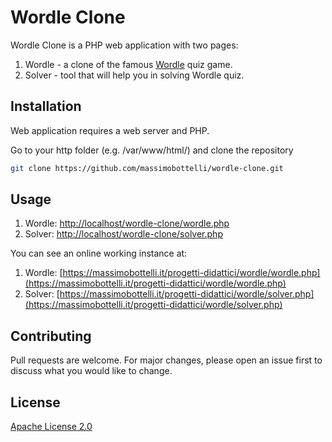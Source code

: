 # Wordle Clone

Wordle Clone is a PHP web application with two pages:
1. Wordle - a clone of the famous [Wordle](https://www.powerlanguage.co.uk/wordle/) quiz game.
2. Solver - tool that will help you in solving Wordle quiz.

## Installation

Web application requires a web server and PHP. 

Go to your http folder (e.g. /var/www/html/) and clone the repository
```bash
git clone https://github.com/massimobottelli/wordle-clone.git
```

## Usage
1. Wordle: [http://localhost/wordle-clone/wordle.php](http://localhost/wordle-clone/wordle.php) 
2. Solver: [http://localhost/wordle-clone/solver.php](http://localhost/wordle-clone/solver.php) 

You can see an online working instance at:
1. Wordle: [https://massimobottelli.it/progetti-didattici/wordle/wordle.php](https://massimobottelli.it/progetti-didattici/wordle/wordle.php)
2. Solver: [https://massimobottelli.it/progetti-didattici/wordle/solver.php](https://massimobottelli.it/progetti-didattici/wordle/solver.php)


## Contributing
Pull requests are welcome. For major changes, please open an issue first to discuss what you would like to change.

## License
[Apache License 2.0](https://choosealicense.com/licenses/apache-2.0/)
